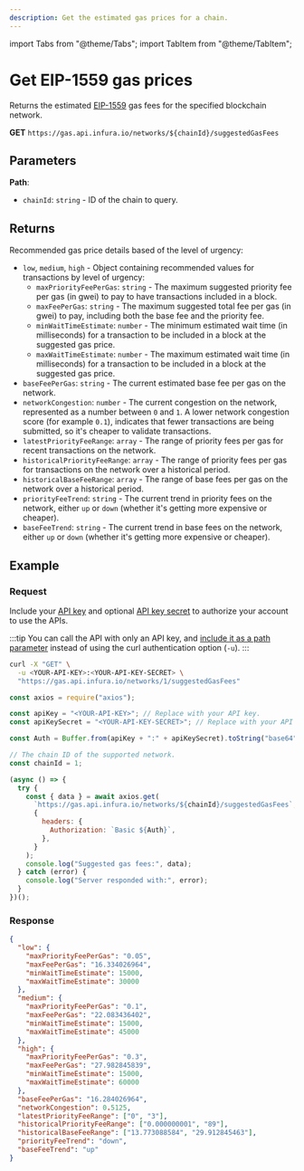 ```yaml
---
description: Get the estimated gas prices for a chain.
---
```


import Tabs from "@theme/Tabs";
import TabItem from "@theme/TabItem";

# Get EIP-1559 gas prices

Returns the estimated [EIP-1559](https://eips.ethereum.org/EIPS/eip-1559) gas fees for the specified
blockchain network.

**GET** `https://gas.api.infura.io/networks/${chainId}/suggestedGasFees`

## Parameters

**Path**:

- `chainId`: `string` - ID of the chain to query.

## Returns

Recommended gas price details based of the level of urgency:

- `low`, `medium`, `high` - Object containing recommended values for transactions by level of urgency:
  - `maxPriorityFeePerGas`: `string` - The maximum suggested priority fee per gas (in gwei) to pay to have transactions included in a block.
  - `maxFeePerGas`: `string` - The maximum suggested total fee per gas (in gwei) to pay, including both the base fee and the priority fee.
  - `minWaitTimeEstimate`: `number` - The minimum estimated wait time (in milliseconds) for a transaction to be included in a block at the suggested gas price.
  - `maxWaitTimeEstimate`: `number` - The maximum estimated wait time (in milliseconds) for a transaction to be included in a block at the suggested gas price.
- `baseFeePerGas`: `string` - The current estimated base fee per gas on the network.
- `networkCongestion`: `number` - The current congestion on the network, represented as a number between `0` and `1`.
  A lower network congestion score (for example `0.1`), indicates that fewer transactions are being submitted, so it's cheaper to validate transactions.
- `latestPriorityFeeRange`: `array` - The range of priority fees per gas for recent transactions on the network.
- `historicalPriorityFeeRange`: `array` - The range of priority fees per gas for transactions on the network over a historical period.
- `historicalBaseFeeRange`: `array` - The range of base fees per gas on the network over a historical period.
- `priorityFeeTrend`: `string` - The current trend in priority fees on the network, either `up` or `down` (whether it's getting more expensive or cheaper).
- `baseFeeTrend`: `string` - The current trend in base fees on the network, either `up` or `down` (whether it's getting more expensive or cheaper).

## Example

### Request

Include your [API key](../../../../../developer-tools/dashboard/get-started/create-api)
and optional [API key secret](../../../../../developer-tools/dashboard/how-to/secure-an-api/api-key-secret/)
to authorize your account to use the APIs.

:::tip
You can call the API with only an API key, and [include it as a path parameter](../api-reference/index.md#supported-api-request-formats)
instead of using the curl authentication option (`-u`).
:::

<Tabs>
  <TabItem value="curl" label="curl" default >

```bash
curl -X "GET" \
  -u <YOUR-API-KEY>:<YOUR-API-KEY-SECRET> \
  "https://gas.api.infura.io/networks/1/suggestedGasFees"
```

  </TabItem>
  <TabItem value="JavaScript">

```javascript
const axios = require("axios");

const apiKey = "<YOUR-API-KEY>"; // Replace with your API key.
const apiKeySecret = "<YOUR-API-KEY-SECRET>"; // Replace with your API key secret.

const Auth = Buffer.from(apiKey + ":" + apiKeySecret).toString("base64");

// The chain ID of the supported network.
const chainId = 1;

(async () => {
  try {
    const { data } = await axios.get(
      `https://gas.api.infura.io/networks/${chainId}/suggestedGasFees`,
      {
        headers: {
          Authorization: `Basic ${Auth}`,
        },
      }
    );
    console.log("Suggested gas fees:", data);
  } catch (error) {
    console.log("Server responded with:", error);
  }
})();
```

  </TabItem>
</Tabs>

### Response

```json
{
  "low": {
    "maxPriorityFeePerGas": "0.05",
    "maxFeePerGas": "16.334026964",
    "minWaitTimeEstimate": 15000,
    "maxWaitTimeEstimate": 30000
  },
  "medium": {
    "maxPriorityFeePerGas": "0.1",
    "maxFeePerGas": "22.083436402",
    "minWaitTimeEstimate": 15000,
    "maxWaitTimeEstimate": 45000
  },
  "high": {
    "maxPriorityFeePerGas": "0.3",
    "maxFeePerGas": "27.982845839",
    "minWaitTimeEstimate": 15000,
    "maxWaitTimeEstimate": 60000
  },
  "baseFeePerGas": "16.284026964",
  "networkCongestion": 0.5125,
  "latestPriorityFeeRange": ["0", "3"],
  "historicalPriorityFeeRange": ["0.000000001", "89"],
  "historicalBaseFeeRange": ["13.773088584", "29.912845463"],
  "priorityFeeTrend": "down",
  "baseFeeTrend": "up"
}
```
